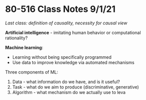 # 80-516 Class Notes 9/1/21

*Last class: definition of causality, necessity for causal view*

**Artificial intelligence** - imitating human behavior or computational rationality?

**Machine learning**:

 - Learning without being specifically programmed
 - Use data to improve knowledge via automated mechanisms

Three components of ML:

 1. Data - what information do we have, and is it useful?
 2. Task - what do we aim to produce (discriminative, generative)
 3. Algorithm - what mechanism do we actually use to leva

<!--stackedit_data:
eyJoaXN0b3J5IjpbMTk3NjU3MTMzMywtNjY0NjE5MTYyXX0=
-->